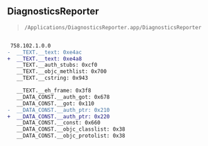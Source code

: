 ## DiagnosticsReporter

> `/Applications/DiagnosticsReporter.app/DiagnosticsReporter`

```diff

 758.102.1.0.0
-  __TEXT.__text: 0xe4ac
+  __TEXT.__text: 0xe4a8
   __TEXT.__auth_stubs: 0xcf0
   __TEXT.__objc_methlist: 0x700
   __TEXT.__cstring: 0x943

   __TEXT.__eh_frame: 0x3f8
   __DATA_CONST.__auth_got: 0x678
   __DATA_CONST.__got: 0x110
-  __DATA_CONST.__auth_ptr: 0x210
+  __DATA_CONST.__auth_ptr: 0x220
   __DATA_CONST.__const: 0x660
   __DATA_CONST.__objc_classlist: 0x38
   __DATA_CONST.__objc_protolist: 0x38

```
